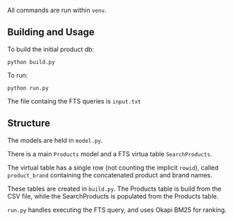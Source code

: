 All commands are run within `venv`.


## Building and Usage

To build the initial product db:

    python build.py

To run:

    python run.py

The file containg the FTS queries is `input.txt`


## Structure

The models are held in `model.py`.

There is a main `Products` model and a FTS virtua table `SearchProducts`.

The virtual table has a single row (not counting the implicit `rowid`),
called `product_brand` containing the concatenated product and brand names.

These tables are created in `build.py`.
The Products table is build from the CSV file, while the SearchProducts is populated from the Products table.

`run.py` handles executing the FTS query, and uses Okapi BM25 for ranking.
